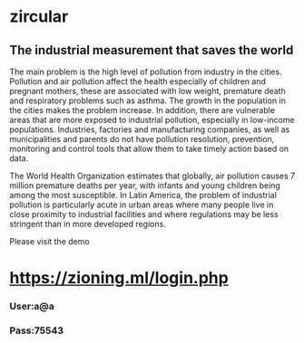 # zircular
## The industrial measurement that saves the world 
The main problem is the high level of pollution from industry in the cities. Pollution and air pollution affect the health especially of children and pregnant mothers, these are associated with low weight, premature death and respiratory problems such as asthma. The growth in the population in the cities makes the problem increase. In addition, there are vulnerable areas that are more exposed to industrial pollution, especially in low-income populations. Industries, factories and manufacturing companies, as well as municipalities and parents do not have pollution resolution, prevention, monitoring and control tools that allow them to take timely action based on data.

The World Health Organization estimates that globally, air pollution causes 7 million premature deaths per year, with infants and young children being among the most susceptible. In Latin America, the problem of industrial pollution is particularly acute in urban areas where many people live in close proximity to industrial facilities and where regulations may be less stringent than in more developed regions.


Please visit the demo

# https://zioning.ml/login.php
### User:a@a
### Pass:75543
